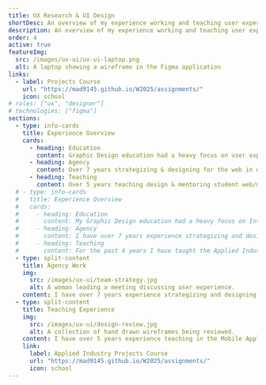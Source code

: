 ```yaml
---
title: UX Research & UI Design
shortDesc: An overview of my experience working and teaching user experience research and user interface design.
description: An overview of my experience working and teaching user experience research and user interface design.
order: 4
active: true
featureImg:
  src: /images/ux-ui/ux-ui-laptop.png
  alt: A laptop showing a wireframe in the Figma application
links:
  - label: Projects Course
    url: "https://mad9145.github.io/W2025/assignments/"
    icon: school
# roles: ["ux", "designer"]
# technologies: ["figma"]
sections:
  - type: info-cards
    title: Experience Overview
    cards:
      - heading: Education
        content: Graphic Design education had a heavy focus on user experience & digital design.
      - heading: Agency
        content: Over 7 years strategizing & designing for the web in digital agencies.
      - heading: Teaching
        content: Over 5 years teaching design & mentoring student web/mobile app projects.
  # - type: info-cards
  #   title: Experience Overview
  #   cards:
  #     - heading: Education
  #       content: My Graphic Design education had a heavy focus on Interaction Design courses. We learned user experience research techniques, human centred design principles, user interface design, best practices, and much more.
  #     - heading: Agency
  #       content: I have over 7 years experience strategizing and designing for the web in digital agencies. In my last role, I was our teams UX and web strategy expert and would either handle the UX, site map, wireframe, etc. planning and strategy directly, or provide feedback and approval before sending work to clients.
  #     - heading: Teaching
  #       content: For the past 4 years I have taught the Applied Industry Projects course in the Mobile Applications Design & Development program at Algonquin College. I mentored students through the user experience research, strategy, and design phases for their web/mobile app capstone projects providing guidance and critiques.
  - type: split-content
    title: Agency Work
    img:
      src: /images/ux-ui/team-strategy.jpg
      alt: A woman leading a meeting discussing user experience.
    content: I have over 7 years experience strategizing and designing for the web in digital agencies. During my career I have lead user experience research, interviews and surveys, competitor analysis, site map and content strategy, wireframing, and user interface design. In my most recent role with Spruce Creative, I was our team's UX and web strategy expert. I would either handle the UX, site map, wireframe, etc. planning and strategy directly, or provide feedback and approval on work completed by colleagues before it was sent to clients and implemented.
  - type: split-content
    title: Teaching Experience
    img:
      src: /images/ux-ui/design-review.jpg
      alt: A collection of hand drawn wireframes being reviewed.
    content: I have over 5 years experience teaching in the Mobile Applications Design & Development course at Algonquin College. I taught web design and development fundamentals and facilitated student capstone projects in the Applied Industry Projects course. The capstone projects are semester long group projects where students are matched with a real-world client to plan and build a minimum viable product based on the client's web/mobile app idea. My role as their professor is to lead the students through the user experience research, strategy, and design phases. I review their work at each stage, providing feedback and guidance to ensure their project has thorough UX research, informed strategic planning, and UI design that meets the project goals and while implementing the best practices and principles of human-centred design and accessibility.
    link:
      label: Applied Industry Projects Course
      url: "https://mad9145.github.io/W2025/assignments/"
      icon: school
---
```

